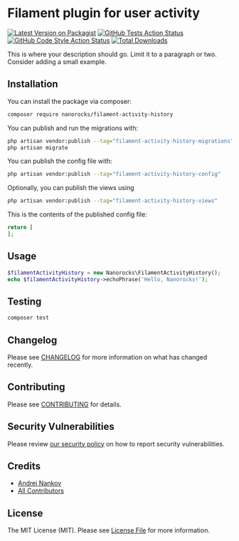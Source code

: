 # Filament plugin for user activity

[![Latest Version on Packagist](https://img.shields.io/packagist/v/nanorocks/filament-activity-history.svg?style=flat-square)](https://packagist.org/packages/nanorocks/filament-activity-history)
[![GitHub Tests Action Status](https://img.shields.io/github/actions/workflow/status/nanorocks/filament-activity-history/run-tests.yml?branch=main&label=tests&style=flat-square)](https://github.com/nanorocks/filament-activity-history/actions?query=workflow%3Arun-tests+branch%3Amain)
[![GitHub Code Style Action Status](https://img.shields.io/github/actions/workflow/status/nanorocks/filament-activity-history/fix-php-code-style-issues.yml?branch=main&label=code%20style&style=flat-square)](https://github.com/nanorocks/filament-activity-history/actions?query=workflow%3A"Fix+PHP+code+styling"+branch%3Amain)
[![Total Downloads](https://img.shields.io/packagist/dt/nanorocks/filament-activity-history.svg?style=flat-square)](https://packagist.org/packages/nanorocks/filament-activity-history)



This is where your description should go. Limit it to a paragraph or two. Consider adding a small example.

## Installation

You can install the package via composer:

```bash
composer require nanorocks/filament-activity-history
```

You can publish and run the migrations with:

```bash
php artisan vendor:publish --tag="filament-activity-history-migrations"
php artisan migrate
```

You can publish the config file with:

```bash
php artisan vendor:publish --tag="filament-activity-history-config"
```

Optionally, you can publish the views using

```bash
php artisan vendor:publish --tag="filament-activity-history-views"
```

This is the contents of the published config file:

```php
return [
];
```

## Usage

```php
$filamentActivityHistory = new Nanorocks\FilamentActivityHistory();
echo $filamentActivityHistory->echoPhrase('Hello, Nanorocks!');
```

## Testing

```bash
composer test
```

## Changelog

Please see [CHANGELOG](CHANGELOG.md) for more information on what has changed recently.

## Contributing

Please see [CONTRIBUTING](.github/CONTRIBUTING.md) for details.

## Security Vulnerabilities

Please review [our security policy](../../security/policy) on how to report security vulnerabilities.

## Credits

- [Andrej Nankov](https://github.com/nanorocks)
- [All Contributors](../../contributors)

## License

The MIT License (MIT). Please see [License File](LICENSE.md) for more information.
